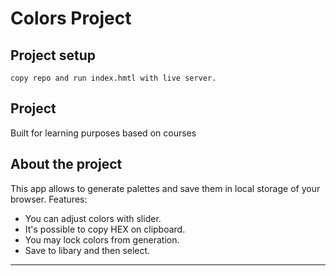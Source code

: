 # Colors Project

## Project setup
```
copy repo and run index.hmtl with live server.
```
## Project 
Built for learning purposes based on courses

## About the project

This app allows to generate palettes and save them in local storage of your browser.
Features: 
- You can adjust colors with slider.
- It's possible to copy HEX on clipboard.
- You may lock colors from generation.
- Save to libary and then select.

---
